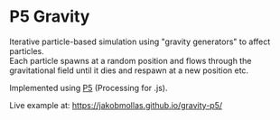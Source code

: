 # P5 Gravity

Iterative particle-based simulation using "gravity generators" to affect particles.  
Each particle spawns at a random position and flows through the gravitational field until it dies and respawn at a new position etc.

Implemented using [P5](https://p5js.org) (Processing for .js).

Live example at: https://jakobmollas.github.io/gravity-p5/
